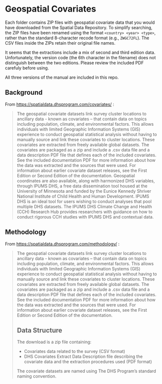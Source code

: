 # Geospatial Covariates

Each folder contains ZIP files with geospatial covariate data that you would have downloaded from the Spatial Data Repository. To simplify searching, the ZIP files have been renamed using the format `<country> <year> <type>`, rather than the standard 8-character recode format (e.g., `ZWGC72FL`). The CSV files inside the ZIPs retain their original file names.

It seems that the extractions include a mix of second and third edition data. Unfortunately, the version code (the 6th character in the filename) does not distinguish between the two editions. Please review the included PDF carefuly before using.

All three versions of the manual are included in this repo.

## Background

From https://spatialdata.dhsprogram.com/covariates/ :

> The geospatial covariate datasets link survey cluster locations to ancillary data - known as covariates – that contain data on topics including population, climate, and environmental factors. This allows individuals with limited Geographic Information Systems (GIS) experience to conduct geospatial statistical analysis without having to manually source and link these covariates to cluster locations. These covariates are extracted from freely available global datasets. The covariates are packaged as a zip and include a .csv data file and a data description PDF file that defines each of the included covariates. See the included documentation PDF for more information about how the data was extracted and the sources that were used. For information about earlier covariate dataset releases, see the First Edition or Second Edition of the documentation. Geospatial coordinates are also available, along with harmonized DHS variables, through IPUMS DHS, a free data dissemination tool housed at the University of Minnesota and funded by the Eunice Kennedy Shriver National Institute of Child Health and Human Development. IPUMS DHS is an ideal tool for users wishing to conduct analyses that pool multiple DHS datasets. The IPUMS DHS Climate Change and Health (CCH) Research Hub provides researchers with guidance on how to conduct rigorous CCH studies with IPUMS DHS and contextual data.

## Methodology

From https://spatialdata.dhsprogram.com/methodology/ :

> The geospatial covariate datasets link survey cluster locations to ancillary data - known as covariates – that contain data on topics including population, climate, and environmental factors. This allows individuals with limited Geographic Information Systems (GIS) experience to conduct geospatial statistical analysis without having to manually source and link these covariates to cluster locations. These covariates are extracted from freely available global datasets. The covariates are packaged as a zip and include a .csv data file and a data description PDF file that defines each of the included covariates. See the included documentation PDF for more information about how the data was extracted and the sources that were used. For information about earlier covariate dataset releases, see the First Edition or Second Edition of the documentation.
>
> ## Data Structure
>
> The download is a zip file containing:
>
> - Covariates data related to the survey (CSV format)
> - DHS Covariates Extract Data Description file describing the covariate data and the extraction procedures used (PDF format)
>
> The covariate datasets are named using The DHS Program’s standard naming convention.
